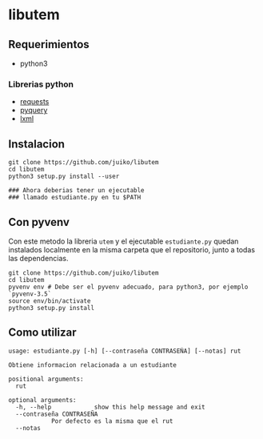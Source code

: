libutem
==================

Requerimientos
---------------------
* python3

### Librerias python
* [requests](http://docs.python-requests.org/en/latest/)
* [pyquery](https://github.com/gawel/pyquery)
* [lxml](http://lxml.de/)

Instalacion
---------------

```
git clone https://github.com/juiko/libutem
cd libutem
python3 setup.py install --user

### Ahora deberias tener un ejecutable
### llamado estudiante.py en tu $PATH
```

Con pyvenv
----------
Con este metodo la libreria `utem` y el ejecutable `estudiante.py`
quedan instalados localmente en la misma carpeta que el repositorio,
junto a todas las dependencias.

```
git clone https://github.com/juiko/libutem
cd libutem
pyvenv env # Debe ser el pyvenv adecuado, para python3, por ejemplo `pyvenv-3.5`
source env/bin/activate
python3 setup.py install

```

Como utilizar
------------------

```
usage: estudiante.py [-h] [--contraseña CONTRASEÑA] [--notas] rut

Obtiene informacion relacionada a un estudiante

positional arguments:
  rut

optional arguments:
  -h, --help            show this help message and exit
  --contraseña CONTRASEÑA
			Por defecto es la misma que el rut
  --notas
```